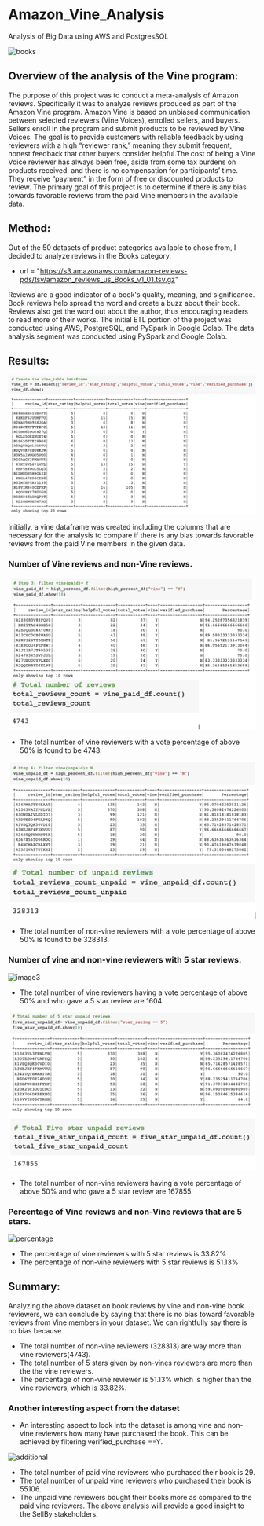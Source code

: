 # Amazon_Vine_Analysis

Analysis of Big Data using AWS and PostgresSQL

![books](https://cdn.rpglobalalliance.org/live/wp-content/uploads/2019/01/06131106/book-review.png)

## Overview of the analysis of the Vine program:

The purpose of this project was to conduct a meta-analysis of Amazon reviews. Specifically it was to analyze reviews produced as part of the Amazon Vine program. Amazon Vine is based on unbiased communication between selected reviewers (Vine Voices), enrolled sellers, and buyers. Sellers enroll in the program and submit products to be reviewed by Vine Voices. The goal is to provide customers with reliable feedback by using reviewers with a high “reviewer rank,” meaning they submit frequent, honest feedback that other buyers consider helpful.The cost of being a Vine Voice reviewer has always been free, aside from some tax burdens on products received, and there is no compensation for participants’ time. They receive “payment” in the form of free or discounted products to review. The primary goal of this project is to determine if there is any bias towards favorable reviews from the paid Vine members in the available data.

## Method:

Out of the 50 datasets of product categories available to chose from, I decided to analyze reviews in the Books category.
* url = "https://s3.amazonaws.com/amazon-reviews-pds/tsv/amazon_reviews_us_Books_v1_01.tsv.gz"

Reviews are a good indicator of a book's quality, meaning, and significance. Book reviews help spread the word and create a buzz about their book. Reviews also get the word out about the author, thus encouraging readers to read more of their works. The initial ETL portion of the project was conducted using AWS, PostgreSQL, and PySpark in Google Colab. The data analysis segment was conducted using PySpark and Google Colab.

## Results: 

![Vine_dataset](images/Vine_table_df.png)

Initially, a vine dataframe was created including the columns that are necessary for the analysis to compare if there is any bias towards favorable reviews from the paid Vine members in the given data.

### Number of Vine reviews and non-Vine reviews.

![image1](images/image_1.png)

* The total number of vine reviewers with a vote percentage of above 50% is found to be 4743.

![image2](images/image_2.png)

* The total number of non-vine reviewers with a vote percentage of above 50% is found to be 328313.

### Number of vine and non-vine reviewers with 5 star reviews.

![image3]()

* The total number of vine reviewers having a vote percentage of above 50% and who gave a 5 star review are 1604.

![image4](images/image_4.png)

* The total number of non-vine reviewers having a vote percentage of above 50% and who gave a 5 star review are 167855.

### Percentage of Vine reviews and non-Vine reviews that are 5 stars.

![percentage]()

* The percentage of vine reviewers with 5 star reviews is 33.82%
* The percentage of non-vine reviewers with 5 star reviews is 51.13%

## Summary:

Analyzing the above dataset on book reviews by vine and non-vine book reviewers, we can conclude by saying that there is no bias toward favorable reviews from Vine members in your dataset. We can rightfully say there is no bias because

* The total number of non-vine reviewers (328313) are way more than vine reviewers(4743).
* The total number of 5 stars given by non-vines reviewers are more than the the vine reviewers.
* The percentage of non-vine reviewer is 51.13% which is higher than the vine reviewers, which is 33.82%.

### Another interesting aspect from the dataset

* An interesting aspect to look into the dataset is among vine and non-vine reviewers how many have purchased the book. This can be achieved by filtering verified_purchase ==Y.

![additional]()

* The total number of paid vine reviewers who purchased their book is 29.
* The total number of unpaid vine reviewers who purchased their book is 55106.
* The unpaid vine reviewers bought their books more as compared to the paid vine reviewers.
The above analysis will provide a good insight to the SellBy stakeholders.



